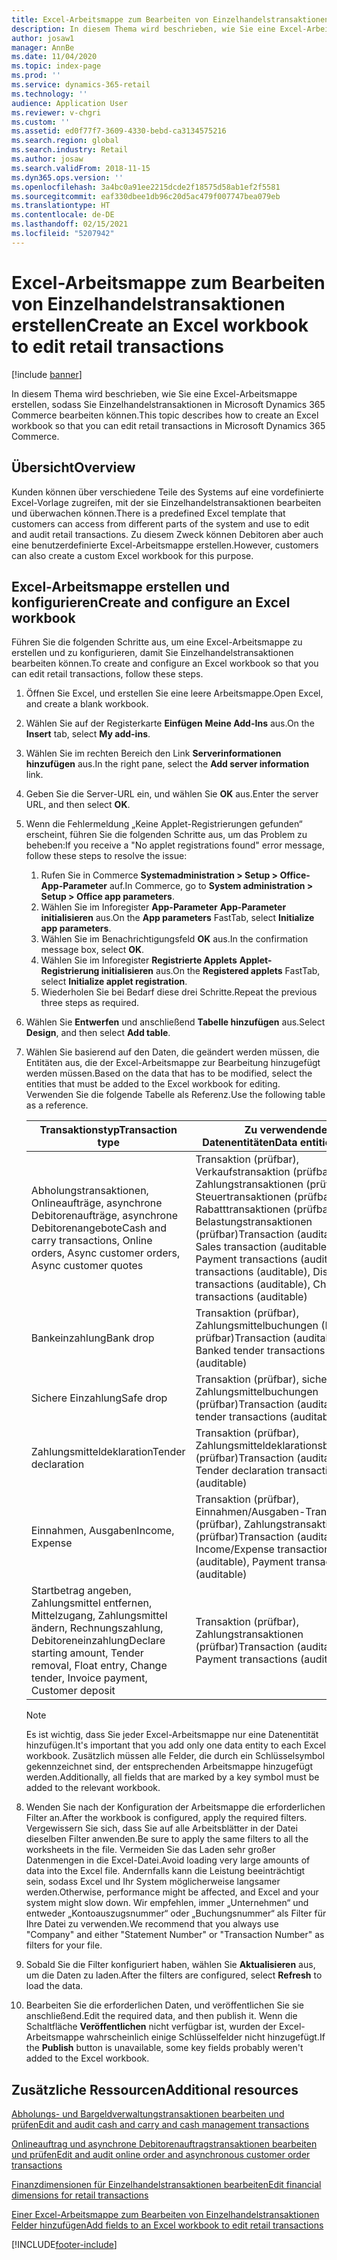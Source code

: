 ```yaml
---
title: Excel-Arbeitsmappe zum Bearbeiten von Einzelhandelstransaktionen erstellen
description: In diesem Thema wird beschrieben, wie Sie eine Excel-Arbeitsmappe erstellen, sodass Sie Einzelhandelstransaktionen in Microsoft Dynamics 365 Commerce bearbeiten können.
author: josaw1
manager: AnnBe
ms.date: 11/04/2020
ms.topic: index-page
ms.prod: ''
ms.service: dynamics-365-retail
ms.technology: ''
audience: Application User
ms.reviewer: v-chgri
ms.custom: ''
ms.assetid: ed0f77f7-3609-4330-bebd-ca3134575216
ms.search.region: global
ms.search.industry: Retail
ms.author: josaw
ms.search.validFrom: 2018-11-15
ms.dyn365.ops.version: ''
ms.openlocfilehash: 3a4bc0a91ee2215dcde2f18575d58ab1ef2f5581
ms.sourcegitcommit: eaf330dbee1db96c20d5ac479f007747bea079eb
ms.translationtype: HT
ms.contentlocale: de-DE
ms.lasthandoff: 02/15/2021
ms.locfileid: "5207942"
---
```

# <a name="create-an-excel-workbook-to-edit-retail-transactions"></a><span data-ttu-id="54faa-103">Excel-Arbeitsmappe zum Bearbeiten von Einzelhandelstransaktionen erstellen</span><span class="sxs-lookup"><span data-stu-id="54faa-103">Create an Excel workbook to edit retail transactions</span></span>

[!include [banner](../includes/banner.md)]

<span data-ttu-id="54faa-104">In diesem Thema wird beschrieben, wie Sie eine Excel-Arbeitsmappe erstellen, sodass Sie Einzelhandelstransaktionen in Microsoft Dynamics 365 Commerce bearbeiten können.</span><span class="sxs-lookup"><span data-stu-id="54faa-104">This topic describes how to create an Excel workbook so that you can edit retail transactions in Microsoft Dynamics 365 Commerce.</span></span>

## <a name="overview"></a><span data-ttu-id="54faa-105">Übersicht</span><span class="sxs-lookup"><span data-stu-id="54faa-105">Overview</span></span>

<span data-ttu-id="54faa-106">Kunden können über verschiedene Teile des Systems auf eine vordefinierte Excel-Vorlage zugreifen, mit der sie Einzelhandelstransaktionen bearbeiten und überwachen können.</span><span class="sxs-lookup"><span data-stu-id="54faa-106">There is a predefined Excel template that customers can access from different parts of the system and use to edit and audit retail transactions.</span></span> <span data-ttu-id="54faa-107">Zu diesem Zweck können Debitoren aber auch eine benutzerdefinierte Excel-Arbeitsmappe erstellen.</span><span class="sxs-lookup"><span data-stu-id="54faa-107">However, customers can also create a custom Excel workbook for this purpose.</span></span>

## <a name="create-and-configure-an-excel-workbook"></a><span data-ttu-id="54faa-108">Excel-Arbeitsmappe erstellen und konfigurieren</span><span class="sxs-lookup"><span data-stu-id="54faa-108">Create and configure an Excel workbook</span></span>

<span data-ttu-id="54faa-109">Führen Sie die folgenden Schritte aus, um eine Excel-Arbeitsmappe zu erstellen und zu konfigurieren, damit Sie Einzelhandelstransaktionen bearbeiten können.</span><span class="sxs-lookup"><span data-stu-id="54faa-109">To create and configure an Excel workbook so that you can edit retail transactions, follow these steps.</span></span>

1. <span data-ttu-id="54faa-110">Öffnen Sie Excel, und erstellen Sie eine leere Arbeitsmappe.</span><span class="sxs-lookup"><span data-stu-id="54faa-110">Open Excel, and create a blank workbook.</span></span>
1. <span data-ttu-id="54faa-111">Wählen Sie auf der Registerkarte **Einfügen** **Meine Add-Ins** aus.</span><span class="sxs-lookup"><span data-stu-id="54faa-111">On the **Insert** tab, select **My add-ins**.</span></span>
1. <span data-ttu-id="54faa-112">Wählen Sie im rechten Bereich den Link **Serverinformationen hinzufügen** aus.</span><span class="sxs-lookup"><span data-stu-id="54faa-112">In the right pane, select the **Add server information** link.</span></span>
1. <span data-ttu-id="54faa-113">Geben Sie die Server-URL ein, und wählen Sie **OK** aus.</span><span class="sxs-lookup"><span data-stu-id="54faa-113">Enter the server URL, and then select **OK**.</span></span>
1. <span data-ttu-id="54faa-114">Wenn die Fehlermeldung „Keine Applet-Registrierungen gefunden“ erscheint, führen Sie die folgenden Schritte aus, um das Problem zu beheben:</span><span class="sxs-lookup"><span data-stu-id="54faa-114">If you receive a "No applet registrations found" error message, follow these steps to resolve the issue:</span></span>

    1. <span data-ttu-id="54faa-115">Rufen Sie in Commerce **Systemadministration \> Setup \> Office-App-Parameter** auf.</span><span class="sxs-lookup"><span data-stu-id="54faa-115">In Commerce, go to **System administration \> Setup \> Office app parameters**.</span></span>
    1. <span data-ttu-id="54faa-116">Wählen Sie im Inforegister **App-Parameter** **App-Parameter initialisieren** aus.</span><span class="sxs-lookup"><span data-stu-id="54faa-116">On the **App parameters** FastTab, select **Initialize app parameters**.</span></span>
    1. <span data-ttu-id="54faa-117">Wählen Sie im Benachrichtigungsfeld **OK** aus.</span><span class="sxs-lookup"><span data-stu-id="54faa-117">In the confirmation message box, select **OK**.</span></span>
    1. <span data-ttu-id="54faa-118">Wählen Sie im Inforegister **Registrierte Applets** **Applet-Registrierung initialisieren** aus.</span><span class="sxs-lookup"><span data-stu-id="54faa-118">On the **Registered applets** FastTab, select **Initialize applet registration**.</span></span>
    1. <span data-ttu-id="54faa-119">Wiederholen Sie bei Bedarf diese drei Schritte.</span><span class="sxs-lookup"><span data-stu-id="54faa-119">Repeat the previous three steps as required.</span></span>

1. <span data-ttu-id="54faa-120">Wählen Sie **Entwerfen** und anschließend **Tabelle hinzufügen** aus.</span><span class="sxs-lookup"><span data-stu-id="54faa-120">Select **Design**, and then select **Add table**.</span></span>
1. <span data-ttu-id="54faa-121">Wählen Sie basierend auf den Daten, die geändert werden müssen, die Entitäten aus, die der Excel-Arbeitsmappe zur Bearbeitung hinzugefügt werden müssen.</span><span class="sxs-lookup"><span data-stu-id="54faa-121">Based on the data that has to be modified, select the entities that must be added to the Excel workbook for editing.</span></span> <span data-ttu-id="54faa-122">Verwenden Sie die folgende Tabelle als Referenz.</span><span class="sxs-lookup"><span data-stu-id="54faa-122">Use the following table as a reference.</span></span>

    | <span data-ttu-id="54faa-123">Transaktionstyp</span><span class="sxs-lookup"><span data-stu-id="54faa-123">Transaction type</span></span> | <span data-ttu-id="54faa-124">Zu verwendende Datenentitäten</span><span class="sxs-lookup"><span data-stu-id="54faa-124">Data entities to use</span></span> |
    |------------------|----------------------|
    | <span data-ttu-id="54faa-125">Abholungstransaktionen, Onlineaufträge, asynchrone Debitorenaufträge, asynchrone Debitorenangebote</span><span class="sxs-lookup"><span data-stu-id="54faa-125">Cash and carry transactions, Online orders, Async customer orders, Async customer quotes</span></span> | <span data-ttu-id="54faa-126">Transaktion (prüfbar), Verkaufstransaktion (prüfbar), Zahlungstransaktionen (prüfbar), Steuertransaktionen (prüfbar), Rabatttransaktionen (prüfbar), Belastungstransaktionen (prüfbar)</span><span class="sxs-lookup"><span data-stu-id="54faa-126">Transaction (auditable), Sales transaction (auditable), Payment transactions (auditable), Tax transactions (auditable), Discount transactions (auditable), Charge transactions (auditable)</span></span> |
    | <span data-ttu-id="54faa-127">Bankeinzahlung</span><span class="sxs-lookup"><span data-stu-id="54faa-127">Bank drop</span></span> | <span data-ttu-id="54faa-128">Transaktion (prüfbar), Zahlungsmittelbuchungen (Bank, prüfbar)</span><span class="sxs-lookup"><span data-stu-id="54faa-128">Transaction (auditable), Banked tender transactions (auditable)</span></span> |
    | <span data-ttu-id="54faa-129">Sichere Einzahlung</span><span class="sxs-lookup"><span data-stu-id="54faa-129">Safe drop</span></span> | <span data-ttu-id="54faa-130">Transaktion (prüfbar), sichere Zahlungsmittelbuchungen (prüfbar)</span><span class="sxs-lookup"><span data-stu-id="54faa-130">Transaction (auditable), Safe tender transactions (auditable)</span></span> |
    | <span data-ttu-id="54faa-131">Zahlungsmitteldeklaration</span><span class="sxs-lookup"><span data-stu-id="54faa-131">Tender declaration</span></span> | <span data-ttu-id="54faa-132">Transaktion (prüfbar), Zahlungsmitteldeklarationsbuchungen (prüfbar)</span><span class="sxs-lookup"><span data-stu-id="54faa-132">Transaction (auditable), Tender declaration transactions (auditable)</span></span> |
    | <span data-ttu-id="54faa-133">Einnahmen, Ausgaben</span><span class="sxs-lookup"><span data-stu-id="54faa-133">Income, Expense</span></span> | <span data-ttu-id="54faa-134">Transaktion (prüfbar), Einnahmen/Ausgaben-Transaktionen (prüfbar), Zahlungstransaktionen (prüfbar)</span><span class="sxs-lookup"><span data-stu-id="54faa-134">Transaction (auditable), Income/Expense transactions (auditable), Payment transactions (auditable)</span></span> |
    | <span data-ttu-id="54faa-135">Startbetrag angeben, Zahlungsmittel entfernen, Mittelzugang, Zahlungsmittel ändern, Rechnungszahlung, Debitoreneinzahlung</span><span class="sxs-lookup"><span data-stu-id="54faa-135">Declare starting amount, Tender removal, Float entry, Change tender, Invoice payment, Customer deposit</span></span> | <span data-ttu-id="54faa-136">Transaktion (prüfbar), Zahlungstransaktionen (prüfbar)</span><span class="sxs-lookup"><span data-stu-id="54faa-136">Transaction (auditable), Payment transactions (auditable)</span></span> |

    > [!NOTE]
    > <span data-ttu-id="54faa-137">Es ist wichtig, dass Sie jeder Excel-Arbeitsmappe nur eine Datenentität hinzufügen.</span><span class="sxs-lookup"><span data-stu-id="54faa-137">It's important that you add only one data entity to each Excel workbook.</span></span> <span data-ttu-id="54faa-138">Zusätzlich müssen alle Felder, die durch ein Schlüsselsymbol gekennzeichnet sind, der entsprechenden Arbeitsmappe hinzugefügt werden.</span><span class="sxs-lookup"><span data-stu-id="54faa-138">Additionally, all fields that are marked by a key symbol must be added to the relevant workbook.</span></span>

1. <span data-ttu-id="54faa-139">Wenden Sie nach der Konfiguration der Arbeitsmappe die erforderlichen Filter an.</span><span class="sxs-lookup"><span data-stu-id="54faa-139">After the workbook is configured, apply the required filters.</span></span> <span data-ttu-id="54faa-140">Vergewissern Sie sich, dass Sie auf alle Arbeitsblätter in der Datei dieselben Filter anwenden.</span><span class="sxs-lookup"><span data-stu-id="54faa-140">Be sure to apply the same filters to all the worksheets in the file.</span></span> <span data-ttu-id="54faa-141">Vermeiden Sie das Laden sehr großer Datenmengen in die Excel-Datei.</span><span class="sxs-lookup"><span data-stu-id="54faa-141">Avoid loading very large amounts of data into the Excel file.</span></span> <span data-ttu-id="54faa-142">Andernfalls kann die Leistung beeinträchtigt sein, sodass Excel und Ihr System möglicherweise langsamer werden.</span><span class="sxs-lookup"><span data-stu-id="54faa-142">Otherwise, performance might be affected, and Excel and your system might slow down.</span></span> <span data-ttu-id="54faa-143">Wir empfehlen, immer „Unternehmen“ und entweder „Kontoauszugsnummer“ oder „Buchungsnummer“ als Filter für Ihre Datei zu verwenden.</span><span class="sxs-lookup"><span data-stu-id="54faa-143">We recommend that you always use "Company" and either "Statement Number" or "Transaction Number" as filters for your file.</span></span>
1. <span data-ttu-id="54faa-144">Sobald Sie die Filter konfiguriert haben, wählen Sie **Aktualisieren** aus, um die Daten zu laden.</span><span class="sxs-lookup"><span data-stu-id="54faa-144">After the filters are configured, select **Refresh** to load the data.</span></span>
1. <span data-ttu-id="54faa-145">Bearbeiten Sie die erforderlichen Daten, und veröffentlichen Sie sie anschließend.</span><span class="sxs-lookup"><span data-stu-id="54faa-145">Edit the required data, and then publish it.</span></span> <span data-ttu-id="54faa-146">Wenn die Schaltfläche **Veröffentlichen** nicht verfügbar ist, wurden der Excel-Arbeitsmappe wahrscheinlich einige Schlüsselfelder nicht hinzugefügt.</span><span class="sxs-lookup"><span data-stu-id="54faa-146">If the **Publish** button is unavailable, some key fields probably weren't added to the Excel workbook.</span></span>

## <a name="additional-resources"></a><span data-ttu-id="54faa-147">Zusätzliche Ressourcen</span><span class="sxs-lookup"><span data-stu-id="54faa-147">Additional resources</span></span>

[<span data-ttu-id="54faa-148">Abholungs- und Bargeldverwaltungstransaktionen bearbeiten und prüfen</span><span class="sxs-lookup"><span data-stu-id="54faa-148">Edit and audit cash and carry and cash management transactions</span></span>](edit-cash-trans.md)

[<span data-ttu-id="54faa-149">Onlineauftrag und asynchrone Debitorenauftragstransaktionen bearbeiten und prüfen</span><span class="sxs-lookup"><span data-stu-id="54faa-149">Edit and audit online order and asynchronous customer order transactions</span></span>](edit-order-trans.md)

[<span data-ttu-id="54faa-150">Finanzdimensionen für Einzelhandelstransaktionen bearbeiten</span><span class="sxs-lookup"><span data-stu-id="54faa-150">Edit financial dimensions for retail transactions</span></span>](edit-financial-dim.md)

[<span data-ttu-id="54faa-151">Einer Excel-Arbeitsmappe zum Bearbeiten von Einzelhandelstransaktionen Felder hinzufügen</span><span class="sxs-lookup"><span data-stu-id="54faa-151">Add fields to an Excel workbook to edit retail transactions</span></span>](add-fields-excel.md)


[!INCLUDE[footer-include](../includes/footer-banner.md)]